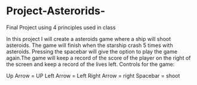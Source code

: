 # Project-Asterorids-
Final Project using 4 principles used in class 

In this project I will create a asteroids game where a ship will shoot asteroids. The game will finish when the starship crash 5 times with asteroids. Pressing the spacebar will give the option to play the game again.The game will keep a record of the score of the player on the right of the screen and keep a record of the lives left. 
Controls for the game:

Up Arrow = UP
Left Arrow = Left
Right Arrow = right
Spacebar = shoot 

